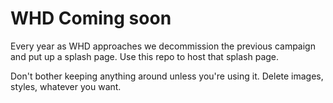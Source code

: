 # WHD Coming soon

Every year as WHD approaches we decommission the previous campaign and put up a splash page. Use this repo to host that splash page.

Don't bother keeping anything around unless you're using it. Delete images, styles, whatever you want.
